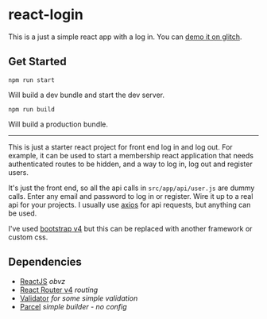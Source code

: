 react-login
=================

This is a just a simple react app with a log in. You can [demo it on glitch](https://react-login.glitch.me).


Get Started
------------

```
npm run start
```
Will build a dev bundle and start the dev server.

```
npm run build
```
Will build a production bundle.

---

This is just a starter react project for front end log in and log out. For example, it can be used to start a membership react application that needs authenticated routes to be hidden, and a way to log in, log out and register users.

It's just the front end, so all the api calls in `src/app/api/user.js` are dummy calls. Enter any email and password to log in or register. Wire it up to a real api for your projects. I usually use [axios](https://www.npmjs.com/package/axios) for api requests, but anything can be used.

I've used [bootstrap v4](https://getbootstrap.com/) but this can be replaced with another framework or custom css.


Dependencies
------------

- [ReactJS](https://reactjs.org/) *obvz*
- [React Router v4](https://reacttraining.com/react-router/) *routing*
- [Validator](https://www.npmjs.com/package/validator) *for some simple validation*
- [Parcel](https://parceljs.org/) *simple builder - no config*
